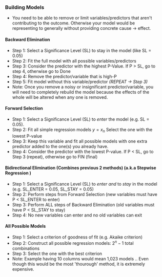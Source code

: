 ### Building Models

- You need to be able to remove or limit variables/predictors that aren't contributing to the outcome. Otherwise your model would be representing to generally without providing concrete cause -> effect.

#### Backward Elimination

- Step 1: Select a Significance Level (SL) to stay in the model (like SL = 0.05)
- Step 2: Fit the full model with all possible variables/predictors
- Step 3: Consider the predictor with the highest P-Value. If P > SL, go to step 4, otherwise go to Done
- Step 4: Remove the predictor/variable that is high-P
- Step 5: Fit model without this variable/predictor _(REPEAT -> Step 3)_
- Note: Once you remove a noisy or insignificant predictor/variable, you will need to completely rebuild the model because the effects of the whole will be altered when any one is removed.

#### Forward Selection

- Step 1: Select a Significance Level (SL) to _enter_ the model (e.g. SL = 0.05).
- Step 2: Fit all simple regression models $y = x_n$ Select the one with the lowest P-value
- Step 3: Keep this variable and fit all possible models with one extra predictor added to the one(s) you already have.
- Step 4: Consider the predictor with the lowest P-value. If P < SL, go to Step 3 (repeat), otherwise go to FIN (final)

#### Bidirectional Elimination (Combines previous 2 methods) (a.k.a Stepwise Regression )

- Step 1: Select a Significance Level (SL) to _enter_ _and_ to _stay_ in the model (e.g. SL_ENTER = 0.05, SL_STAY = 0.05)
- Step 2: Perform steps from Forward Selection (new variables must have P < SL_ENTER to enter)
- Step 3: Perform ALL steps of Backward Elimination (old variables must have P < SL_STAY to stay)
- Step 4: No new variables can enter and no old variables can exit

#### All Possible Models

- Step 1: Select a criterion of goodness of fit (e.g. Akaike criterion)
- Step 2: Construct all possible regression models: $2^n - 1$ total combinations
- Step 3: Select the one with the best criterion
- Note: Example having 10 columns would mean 1,023 models .. Even though this would be the most 'thourough' method, it is extremely expensive.
